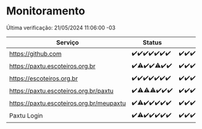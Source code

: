 # Monitoramento

Última verificação: 21/05/2024 11:06:00 -03

|Serviço|Status|Últimas 24h|
|---|---|---|
|https://github.com|<span title="2024-05-14: OK=24">✔️</span><span title="2024-05-15: OK=24">✔️</span><span title="2024-05-16: OK=24">✔️</span><span title="2024-05-17: OK=24">✔️</span><span title="2024-05-18: OK=24">✔️</span><span title="2024-05-19: OK=24">✔️</span><span title="2024-05-20: OK=14">✔️</span>|<span title="20/05/2024 11:07:00 -03 : 200">✔️</span><span title="20/05/2024 12:06:00 -03 : 200">✔️</span><span title="20/05/2024 13:08:00 -03 : 200">✔️</span><span title="20/05/2024 14:07:00 -03 : 200">✔️</span><span title="20/05/2024 15:08:00 -03 : 200">✔️</span><span title="20/05/2024 16:03:00 -03 : 200">✔️</span><span title="20/05/2024 17:07:00 -03 : 200">✔️</span><span title="20/05/2024 18:05:00 -03 : 200">✔️</span><span title="20/05/2024 19:06:00 -03 : 200">✔️</span><span title="20/05/2024 20:07:00 -03 : 200">✔️</span><span title="20/05/2024 21:32:00 -03 : 200">✔️</span><span title="20/05/2024 22:45:00 -03 : 200">✔️</span><span title="20/05/2024 23:21:00 -03 : 200">✔️</span><span title="21/05/2024 00:07:00 -03 : 200">✔️</span><span title="21/05/2024 01:08:00 -03 : 200">✔️</span><span title="21/05/2024 02:07:00 -03 : 200">✔️</span><span title="21/05/2024 03:10:00 -03 : 200">✔️</span><span title="21/05/2024 04:06:00 -03 : 200">✔️</span><span title="21/05/2024 05:09:00 -03 : 200">✔️</span><span title="21/05/2024 06:07:00 -03 : 200">✔️</span><span title="21/05/2024 07:07:00 -03 : 200">✔️</span><span title="21/05/2024 08:06:00 -03 : 200">✔️</span><span title="21/05/2024 09:12:00 -03 : 200">✔️</span><span title="21/05/2024 10:09:00 -03 : 200">✔️</span><span title="21/05/2024 11:06:00 -03 : 200">✔️</span>|
|https://paxtu.escoteiros.org.br|<span title="2024-05-14: OK=24">✔️</span><span title="2024-05-15: OK=23, Falhas=1">⚠️</span><span title="2024-05-16: OK=24">✔️</span><span title="2024-05-17: OK=24">✔️</span><span title="2024-05-18: OK=23, Falhas=1">⚠️</span><span title="2024-05-19: OK=24">✔️</span><span title="2024-05-20: OK=14">✔️</span>|<span title="20/05/2024 11:07:00 -03 : 200">✔️</span><span title="20/05/2024 12:06:00 -03 : 200">✔️</span><span title="20/05/2024 13:08:00 -03 : 200">✔️</span><span title="20/05/2024 14:07:00 -03 : 0">❌</span><span title="20/05/2024 15:08:00 -03 : 200">✔️</span><span title="20/05/2024 16:03:00 -03 : 200">✔️</span><span title="20/05/2024 17:07:00 -03 : 200">✔️</span><span title="20/05/2024 18:05:00 -03 : 200">✔️</span><span title="20/05/2024 19:06:00 -03 : 200">✔️</span><span title="20/05/2024 20:07:00 -03 : 200">✔️</span><span title="20/05/2024 21:32:00 -03 : 200">✔️</span><span title="20/05/2024 22:45:00 -03 : 200">✔️</span><span title="20/05/2024 23:21:00 -03 : 200">✔️</span><span title="21/05/2024 00:07:00 -03 : 200">✔️</span><span title="21/05/2024 01:08:00 -03 : 200">✔️</span><span title="21/05/2024 02:07:00 -03 : 200">✔️</span><span title="21/05/2024 03:10:00 -03 : 200">✔️</span><span title="21/05/2024 04:06:00 -03 : 200">✔️</span><span title="21/05/2024 05:09:00 -03 : 200">✔️</span><span title="21/05/2024 06:07:00 -03 : 200">✔️</span><span title="21/05/2024 07:07:00 -03 : 200">✔️</span><span title="21/05/2024 08:06:00 -03 : 200">✔️</span><span title="21/05/2024 09:12:00 -03 : 200">✔️</span><span title="21/05/2024 10:09:00 -03 : 200">✔️</span><span title="21/05/2024 11:06:00 -03 : 200">✔️</span>|
|https://escoteiros.org.br|<span title="2024-05-14: OK=24">✔️</span><span title="2024-05-15: OK=24">✔️</span><span title="2024-05-16: OK=24">✔️</span><span title="2024-05-17: OK=24">✔️</span><span title="2024-05-18: OK=24">✔️</span><span title="2024-05-19: OK=24">✔️</span><span title="2024-05-20: OK=14">✔️</span>|<span title="20/05/2024 11:07:00 -03 : 200">✔️</span><span title="20/05/2024 12:06:00 -03 : 200">✔️</span><span title="20/05/2024 13:08:00 -03 : 200">✔️</span><span title="20/05/2024 14:07:00 -03 : 200">✔️</span><span title="20/05/2024 15:08:00 -03 : 200">✔️</span><span title="20/05/2024 16:03:00 -03 : 200">✔️</span><span title="20/05/2024 17:07:00 -03 : 200">✔️</span><span title="20/05/2024 18:05:00 -03 : 200">✔️</span><span title="20/05/2024 19:06:00 -03 : 200">✔️</span><span title="20/05/2024 20:07:00 -03 : 200">✔️</span><span title="20/05/2024 21:32:00 -03 : 200">✔️</span><span title="20/05/2024 22:45:00 -03 : 200">✔️</span><span title="20/05/2024 23:21:00 -03 : 200">✔️</span><span title="21/05/2024 00:07:00 -03 : 200">✔️</span><span title="21/05/2024 01:08:00 -03 : 200">✔️</span><span title="21/05/2024 02:07:00 -03 : 200">✔️</span><span title="21/05/2024 03:10:00 -03 : 200">✔️</span><span title="21/05/2024 04:06:00 -03 : 200">✔️</span><span title="21/05/2024 05:09:00 -03 : 200">✔️</span><span title="21/05/2024 06:07:00 -03 : 200">✔️</span><span title="21/05/2024 07:07:00 -03 : 200">✔️</span><span title="21/05/2024 08:06:00 -03 : 200">✔️</span><span title="21/05/2024 09:12:00 -03 : 200">✔️</span><span title="21/05/2024 10:09:00 -03 : 200">✔️</span><span title="21/05/2024 11:06:00 -03 : 200">✔️</span>|
|https://paxtu.escoteiros.org.br/paxtu|<span title="2024-05-14: OK=24">✔️</span><span title="2024-05-15: OK=23, Falhas=1">⚠️</span><span title="2024-05-16: OK=23, Falhas=1">⚠️</span><span title="2024-05-17: OK=23, Falhas=1">⚠️</span><span title="2024-05-18: OK=24">✔️</span><span title="2024-05-19: OK=24">✔️</span><span title="2024-05-20: OK=14">✔️</span>|<span title="20/05/2024 11:07:00 -03 : 200">✔️</span><span title="20/05/2024 12:06:00 -03 : 200">✔️</span><span title="20/05/2024 13:08:00 -03 : 200">✔️</span><span title="20/05/2024 14:07:00 -03 : 200">✔️</span><span title="20/05/2024 15:08:00 -03 : 200">✔️</span><span title="20/05/2024 16:03:00 -03 : 200">✔️</span><span title="20/05/2024 17:07:00 -03 : 200">✔️</span><span title="20/05/2024 18:05:00 -03 : 200">✔️</span><span title="20/05/2024 19:06:00 -03 : 200">✔️</span><span title="20/05/2024 20:07:00 -03 : 200">✔️</span><span title="20/05/2024 21:32:00 -03 : 200">✔️</span><span title="20/05/2024 22:45:00 -03 : 200">✔️</span><span title="20/05/2024 23:21:00 -03 : 200">✔️</span><span title="21/05/2024 00:07:00 -03 : 200">✔️</span><span title="21/05/2024 01:08:00 -03 : 200">✔️</span><span title="21/05/2024 02:07:00 -03 : 200">✔️</span><span title="21/05/2024 03:10:00 -03 : 200">✔️</span><span title="21/05/2024 04:06:00 -03 : 200">✔️</span><span title="21/05/2024 05:09:00 -03 : 200">✔️</span><span title="21/05/2024 06:07:00 -03 : 200">✔️</span><span title="21/05/2024 07:07:00 -03 : 200">✔️</span><span title="21/05/2024 08:06:00 -03 : 200">✔️</span><span title="21/05/2024 09:12:00 -03 : 200">✔️</span><span title="21/05/2024 10:09:00 -03 : 200">✔️</span><span title="21/05/2024 11:06:00 -03 : 200">✔️</span>|
|https://paxtu.escoteiros.org.br/meupaxtu|<span title="2024-05-14: OK=24">✔️</span><span title="2024-05-15: OK=23, Falhas=1">⚠️</span><span title="2024-05-16: OK=24">✔️</span><span title="2024-05-17: OK=24">✔️</span><span title="2024-05-18: OK=24">✔️</span><span title="2024-05-19: OK=24">✔️</span><span title="2024-05-20: OK=14">✔️</span>|<span title="20/05/2024 11:07:00 -03 : 200">✔️</span><span title="20/05/2024 12:06:00 -03 : 200">✔️</span><span title="20/05/2024 13:08:00 -03 : 200">✔️</span><span title="20/05/2024 14:07:00 -03 : 200">✔️</span><span title="20/05/2024 15:08:00 -03 : 200">✔️</span><span title="20/05/2024 16:03:00 -03 : 200">✔️</span><span title="20/05/2024 17:07:00 -03 : 200">✔️</span><span title="20/05/2024 18:05:00 -03 : 200">✔️</span><span title="20/05/2024 19:06:00 -03 : 200">✔️</span><span title="20/05/2024 20:07:00 -03 : 200">✔️</span><span title="20/05/2024 21:32:00 -03 : 200">✔️</span><span title="20/05/2024 22:45:00 -03 : 200">✔️</span><span title="20/05/2024 23:21:00 -03 : 200">✔️</span><span title="21/05/2024 00:07:00 -03 : 200">✔️</span><span title="21/05/2024 01:08:00 -03 : 200">✔️</span><span title="21/05/2024 02:07:00 -03 : 200">✔️</span><span title="21/05/2024 03:10:00 -03 : 200">✔️</span><span title="21/05/2024 04:06:00 -03 : 200">✔️</span><span title="21/05/2024 05:09:00 -03 : 200">✔️</span><span title="21/05/2024 06:07:00 -03 : 200">✔️</span><span title="21/05/2024 07:07:00 -03 : 200">✔️</span><span title="21/05/2024 08:06:00 -03 : 200">✔️</span><span title="21/05/2024 09:12:00 -03 : 200">✔️</span><span title="21/05/2024 10:09:00 -03 : 200">✔️</span><span title="21/05/2024 11:06:00 -03 : 200">✔️</span>|
|Paxtu Login|<span title="2024-05-14: OK=24">✔️</span><span title="2024-05-15: OK=23, Falhas=1">⚠️</span><span title="2024-05-16: OK=24">✔️</span><span title="2024-05-17: OK=24">✔️</span><span title="2024-05-18: OK=24">✔️</span><span title="2024-05-19: OK=24">✔️</span><span title="2024-05-20: OK=14">✔️</span>|<span title="20/05/2024 11:07:00 -03 : 200">✔️</span><span title="20/05/2024 12:06:00 -03 : 200">✔️</span><span title="20/05/2024 13:08:00 -03 : 200">✔️</span><span title="20/05/2024 14:07:00 -03 : 200">✔️</span><span title="20/05/2024 15:08:00 -03 : 200">✔️</span><span title="20/05/2024 16:03:00 -03 : 200">✔️</span><span title="20/05/2024 17:07:00 -03 : 200">✔️</span><span title="20/05/2024 18:05:00 -03 : 200">✔️</span><span title="20/05/2024 19:06:00 -03 : 200">✔️</span><span title="20/05/2024 20:07:00 -03 : 200">✔️</span><span title="20/05/2024 21:32:00 -03 : 200">✔️</span><span title="20/05/2024 22:45:00 -03 : 200">✔️</span><span title="20/05/2024 23:21:00 -03 : 200">✔️</span><span title="21/05/2024 00:07:00 -03 : 200">✔️</span><span title="21/05/2024 01:08:00 -03 : 200">✔️</span><span title="21/05/2024 02:07:00 -03 : 200">✔️</span><span title="21/05/2024 03:10:00 -03 : 200">✔️</span><span title="21/05/2024 04:06:00 -03 : 200">✔️</span><span title="21/05/2024 05:09:00 -03 : 200">✔️</span><span title="21/05/2024 06:07:00 -03 : 200">✔️</span><span title="21/05/2024 07:07:00 -03 : 200">✔️</span><span title="21/05/2024 08:06:00 -03 : 200">✔️</span><span title="21/05/2024 09:12:00 -03 : 200">✔️</span><span title="21/05/2024 10:09:00 -03 : 200">✔️</span><span title="21/05/2024 11:06:00 -03 : 200">✔️</span>|
